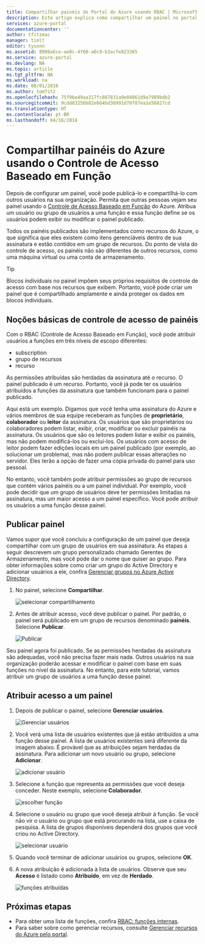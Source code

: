```yaml
---
title: Compartilhar painéis do Portal do Azure usando RBAC | Microsoft Docs
description: Este artigo explica como compartilhar um painel no portal do Azure usando o Controle de Acesso Baseado em Função.
services: azure-portal
documentationcenter: ''
author: tfitzmac
manager: timlt
editor: tysonn
ms.assetid: 8908a6ce-ae0c-4f60-a0c9-b3acfe823365
ms.service: azure-portal
ms.devlang: NA
ms.topic: article
ms.tgt_pltfrm: NA
ms.workload: na
ms.date: 08/01/2016
ms.author: tomfitz
ms.openlocfilehash: 75f06e49aa317fc887831a9e04861d9a7989bdb2
ms.sourcegitcommit: 9cdd83256b82e664bd36991d78f87ea1e56827cd
ms.translationtype: HT
ms.contentlocale: pt-BR
ms.lasthandoff: 04/16/2018
---
```

# <a name="share-azure-dashboards-by-using-role-based-access-control"></a>Compartilhar painéis do Azure usando o Controle de Acesso Baseado em Função
Depois de configurar um painel, você pode publicá-lo e compartilhá-lo com outros usuários na sua organização. Permita que outras pessoas vejam seu painel usando o [Controle de Acesso Baseado em Função](../role-based-access-control/role-assignments-portal.md) do Azure. Atribua um usuário ou grupo de usuários a uma função e essa função define se os usuários podem exibir ou modificar o painel publicado. 

Todos os painéis publicados são implementados como recursos do Azure, o que significa que eles existem como itens gerenciáveis dentro de sua assinatura e estão contidos em um grupo de recursos.  Do ponto de vista do controle de acesso, os painéis não são diferentes de outros recursos, como uma máquina virtual ou uma conta de armazenamento.

> [!TIP]
> Blocos individuais no painel impõem seus próprios requisitos de controle de acesso com base nos recursos que exibem.  Portanto, você pode criar um painel que é compartilhado amplamente e ainda proteger os dados em blocos individuais.
> 
> 

## <a name="understanding-access-control-for-dashboards"></a>Noções básicas de controle de acesso de painéis
Com o RBAC (Controle de Acesso Baseado em Função), você pode atribuir usuários a funções em três níveis de escopo diferentes:

* subscription
* grupo de recursos
* recurso

As permissões atribuídas são herdadas da assinatura até o recurso. O painel publicado é um recurso. Portanto, você já pode ter os usuários atribuídos a funções da assinatura que também funcionam para o painel publicado. 

Aqui está um exemplo.  Digamos que você tenha uma assinatura do Azure e vários membros de sua equipe receberam as funções de **proprietário**, **colaborador** ou **leitor** da assinatura. Os usuários que são proprietários ou colaboradores podem listar, exibir, criar, modificar ou excluir painéis na assinatura.  Os usuários que são os leitores podem listar e exibir os painéis, mas não podem modificá-los ou excluí-los.  Os usuários com acesso de leitor podem fazer edições locais em um painel publicado (por exemplo, ao solucionar um problema), mas não podem publicar essas alterações no servidor.  Eles terão a opção de fazer uma cópia privada do painel para uso pessoal.

No entanto, você também pode atribuir permissões ao grupo de recursos que contém vários painéis ou a um painel individual. Por exemplo, você pode decidir que um grupo de usuários deve ter permissões limitadas na assinatura, mas um maior acesso a um painel específico. Você pode atribuir os usuários a uma função desse painel. 

## <a name="publish-dashboard"></a>Publicar painel
Vamos supor que você concluiu a configuração de um painel que deseja compartilhar com um grupo de usuários em sua assinatura. As etapas a seguir descrevem um grupo personalizado chamado Gerentes de Armazenamento, mas você pode dar o nome que quiser ao grupo. Para obter informações sobre como criar um grupo do Active Directory e adicionar usuários a ele, confira [Gerenciar grupos no Azure Active Directory](../active-directory/active-directory-groups-create-azure-portal.md).

1. No painel, selecione **Compartilhar**.
   
     ![selecionar compartilhamento](./media/azure-portal-dashboard-share-access/select-share.png)
2. Antes de atribuir acesso, você deve publicar o painel. Por padrão, o painel será publicado em um grupo de recursos denominado **painéis**. Selecione **Publicar**.
   
     ![Publicar](./media/azure-portal-dashboard-share-access/publish.png)

Seu painel agora foi publicado. Se as permissões herdadas da assinatura são adequadas, você não precisa fazer mais nada. Outros usuários na sua organização poderão acessar e modificar o painel com base em suas funções no nível da assinatura. No entanto, para este tutorial, vamos atribuir um grupo de usuários a uma função desse painel.

## <a name="assign-access-to-a-dashboard"></a>Atribuir acesso a um painel
1. Depois de publicar o painel, selecione **Gerenciar usuários**.
   
     ![Gerenciar usuários](./media/azure-portal-dashboard-share-access/manage-users.png)
2. Você verá uma lista de usuários existentes que já estão atribuídos a uma função desse painel. A lista de usuários existentes será diferente da imagem abaixo. É provável que as atribuições sejam herdadas da assinatura. Para adicionar um novo usuário ou grupo, selecione **Adicionar**.
   
     ![adicionar usuário](./media/azure-portal-dashboard-share-access/existing-users.png)
3. Selecione a função que representa as permissões que você deseja conceder. Neste exemplo, selecione **Colaborador**.
   
     ![escolher função](./media/azure-portal-dashboard-share-access/select-role.png)
4. Selecione o usuário ou grupo que você deseja atribuir à função. Se você não vir o usuário ou grupo que está procurando na lista, use a caixa de pesquisa. A lista de grupos disponíveis dependerá dos grupos que você criou no Active Directory.
   
     ![selecionar usuário](./media/azure-portal-dashboard-share-access/select-user.png) 
5. Quando você terminar de adicionar usuários ou grupos, selecione **OK**. 
6. A nova atribuição é adicionada à lista de usuários. Observe que seu **Acesso** é listado como **Atribuído**, em vez de **Herdado**.
   
     ![funções atribuídas](./media/azure-portal-dashboard-share-access/assigned-roles.png)

## <a name="next-steps"></a>Próximas etapas
* Para obter uma lista de funções, confira [RBAC: funções internas](../role-based-access-control/built-in-roles.md).
* Para saber sobre como gerenciar recursos, consulte [Gerenciar recursos do Azure pelo portal](resource-group-portal.md).


